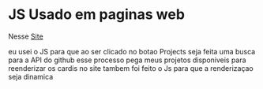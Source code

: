 # JS Usado em paginas web

Nesse [Site](https://pietrobucker.github.io/react-portifolio/#/projects)

eu usei o JS para que ao ser clicado no botao Projects seja feita uma busca para a API do github
esse processo pega meus projetos disponiveis para reenderizar os cardis no site
tambem foi feito o Js para que a renderizaçao seja dinamica 